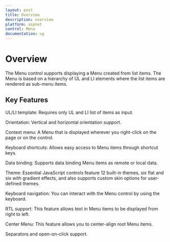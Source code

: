 ```yaml
---
layout: post
title: Overview
description: overview
platform: aspnet
control: Menu
documentation: ug
---
```


# Overview

The Menu control supports displaying a Menu created from list items. The Menu is based on a hierarchy of UL and LI elements where the list items are rendered as sub-menu items.

## Key Features

UL/LI template: Requires only UL and LI list of items as input.

Orientation: Vertical and horizontal orientation support.

Context menu: A Menu that is displayed wherever you right-click on the page or on the control.

Keyboard shortcuts: Allows easy access to Menu items through shortcut keys.

Data binding: Supports data binding Menu items as remote or local data.

Theme: Essential JavaScript controls feature 12 built-in themes, six flat and six with gradient effects, and also supports custom skin options for user-defined themes. 

Keyboard navigation: You can interact with the Menu control by using the keyboard. 

RTL support: This feature allows text in Menu items to be displayed from right to left. 

Center Menu: This feature allows you to center-align root Menu items.

Separators and open-on-click support.

